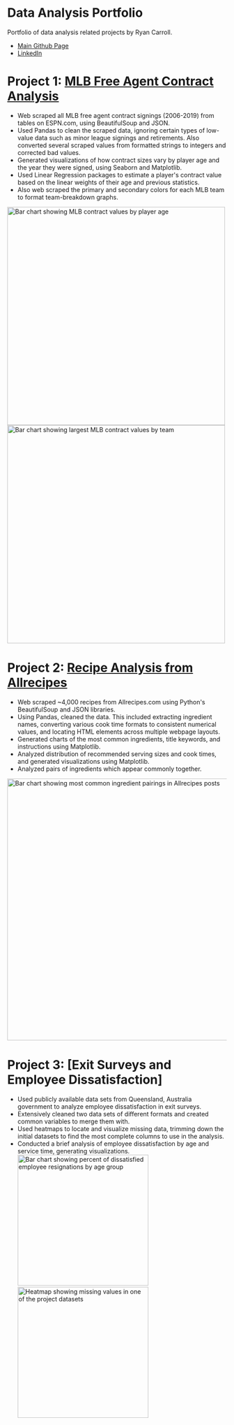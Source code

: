 # Data Analysis Portfolio
Portfolio of data analysis related projects by Ryan Carroll.
* [Main Github Page](https://github.com/ryanjcarroll)
* [LinkedIn](https://www.linkedin.com/in/ryan770)

# Project 1: [MLB Free Agent Contract Analysis](https://github.com/ryanjcarroll/MLB-Free-Agents-Data-Analysis)
* Web scraped all MLB free agent contract signings (2006-2019) from tables on ESPN.com, using BeautifulSoup and JSON.
* Used Pandas to clean the scraped data, ignoring certain types of low-value data such as minor league signings and retirements. Also converted several scraped values from formatted strings to integers and corrected bad values.
* Generated visualizations of how contract sizes vary by player age and the year they were signed, using Seaborn and Matplotlib.
* Used Linear Regression packages to estimate a player's contract value based on the linear weights of their age and previous statistics.
* Also web scraped the primary and secondary colors for each MLB team to format team-breakdown graphs.
<img src="https://i.imgur.com/4VR4Svb.png" alt="Bar chart showing MLB contract values by player age" width="500"/>
<img src="https://i.imgur.com/p1ZD6hL.png" alt="Bar chart showing largest MLB contract values by team" width="500"/>

# Project 2: [Recipe Analysis from Allrecipes](https://github.com/ryanjcarroll/Recipes-Data-Analysis)
* Web scraped ~4,000 recipes from Allrecipes.com using Python's BeautifulSoup and JSON libraries.
* Using Pandas, cleaned the data. This included extracting ingredient names, converting various cook time formats to consistent numerical values, and locating HTML elements across multiple webpage layouts.
* Generated charts of the most common ingredients, title keywords, and instructions using Matplotlib.
* Analyzed distribution of recommended serving sizes and cook times, and generated visualizations using Matplotlib.
* Analyzed pairs of ingredients which appear commonly together.
<img src="https://i.imgur.com/8Bj57tA.png" alt="Bar chart showing most common ingredient pairings in Allrecipes posts" width="600"/>

# Project 3: [Exit Surveys and Employee Dissatisfaction]
* Used publicly available data sets from Queensland, Australia government to analyze employee dissatisfaction in exit surveys.
* Extensively cleaned two data sets of different formats and created common variables to merge them with.
* Used heatmaps to locate and visualize missing data, trimming down the initial datasets to find the most complete columns to use in the analysis.
* Conducted a brief analysis of employee dissatisfaction by age and service time, generating visualizations.
<img src="https://i.imgur.com/rYRnvGU.png" alt="Bar chart showing percent of dissatisfied employee resignations by age group" width="300"/><img src="https://i.imgur.com/ZuFPXiS.png" alt="Heatmap showing missing values in one of the project datasets" width="300"/>
